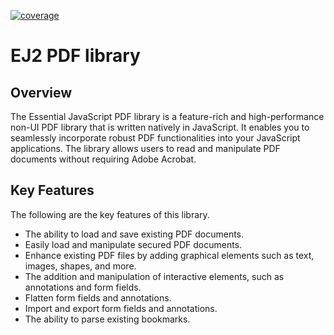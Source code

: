 [![coverage](http://ej2.syncfusion.com/badges/ej2-pdf/coverage.svg)](http://ej2.syncfusion.com/badges/ej2-pdf)

# EJ2 PDF library 

## Overview

The Essential JavaScript PDF library is a feature-rich and high-performance non-UI PDF library that is written natively in JavaScript. It enables you to seamlessly incorporate robust PDF functionalities into your JavaScript applications. The library allows users to read and manipulate PDF documents without requiring Adobe Acrobat.

## Key Features 

The following are the key features of this library.

- The ability to load and save existing PDF documents.
- Easily load and manipulate secured PDF documents.
- Enhance existing PDF files by adding graphical elements such as text, images, shapes, and more.
- The addition and manipulation of interactive elements, such as annotations and form fields.
- Flatten form fields and annotations.
- Import and export form fields and annotations.
- The ability to parse existing bookmarks.